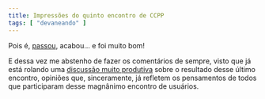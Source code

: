 ```yaml
---
title: Impressões do quinto encontro de CCPP
tags: [ "devaneando" ]
---
```


Pois é, [passou](http://www.caloni.com.br/v), acabou... e foi muito bom!

E dessa vez me abstenho de fazer os comentários de sempre, visto que já está rolando uma [discussão muito produtiva](http://groups.google.com/group/ccppbrasil/browse_thread/thread/f088e1833564f756/5ea38098b1828b7f?show_docid=5ea38098b1828b7f#) sobre o resultado desse último encontro, opiniões que, sinceramente, já refletem os pensamentos de todos que participaram desse magnânimo encontro de usuários.


